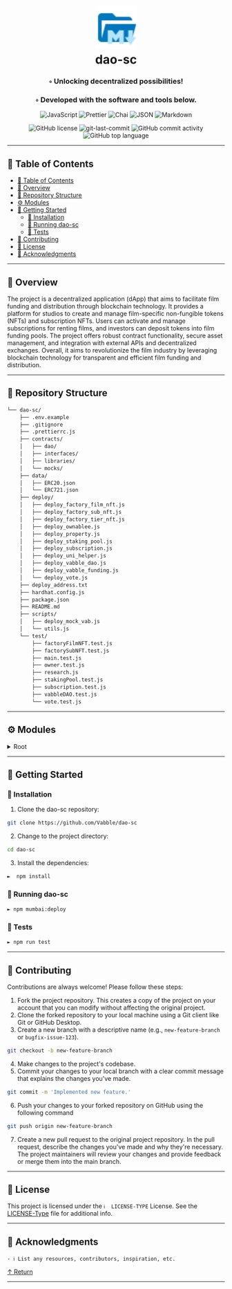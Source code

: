 <div align="center">
<h1 align="center">
<img src="https://raw.githubusercontent.com/PKief/vscode-material-icon-theme/ec559a9f6bfd399b82bb44393651661b08aaf7ba/icons/folder-markdown-open.svg" width="100" />
<br>dao-sc</h1>
<h3>◦ Unlocking decentralized possibilities!</h3>
<h3>◦ Developed with the software and tools below.</h3>

<p align="center">
<img src="https://img.shields.io/badge/JavaScript-F7DF1E.svg?style&logo=JavaScript&logoColor=black" alt="JavaScript" />
<img src="https://img.shields.io/badge/Prettier-F7B93E.svg?style&logo=Prettier&logoColor=black" alt="Prettier" />
<img src="https://img.shields.io/badge/Chai-A30701.svg?style&logo=Chai&logoColor=white" alt="Chai" />
<img src="https://img.shields.io/badge/JSON-000000.svg?style&logo=JSON&logoColor=white" alt="JSON" />
<img src="https://img.shields.io/badge/Markdown-000000.svg?style&logo=Markdown&logoColor=white" alt="Markdown" />
</p>
<img src="https://img.shields.io/github/license/Vabble/dao-sc?style&color=5D6D7E" alt="GitHub license" />
<img src="https://img.shields.io/github/last-commit/Vabble/dao-sc?style&color=5D6D7E" alt="git-last-commit" />
<img src="https://img.shields.io/github/commit-activity/m/Vabble/dao-sc?style&color=5D6D7E" alt="GitHub commit activity" />
<img src="https://img.shields.io/github/languages/top/Vabble/dao-sc?style&color=5D6D7E" alt="GitHub top language" />
</div>

---

## 📖 Table of Contents
- [📖 Table of Contents](#-table-of-contents)
- [📍 Overview](#-overview)
- [📂 Repository Structure](#-repository-structure)
- [⚙️ Modules](#-modules)
- [🚀 Getting Started](#-getting-started)
    - [🔧 Installation](#-installation)
    - [🤖 Running dao-sc](#-running-dao-sc)
    - [🧪 Tests](#-tests)
- [🤝 Contributing](#-contributing)
- [📄 License](#-license)
- [👏 Acknowledgments](#-acknowledgments)

---


## 📍 Overview

The project is a decentralized application (dApp) that aims to facilitate film funding and distribution through blockchain technology. It provides a platform for studios to create and manage film-specific non-fungible tokens (NFTs) and subscription NFTs. Users can activate and manage subscriptions for renting films, and investors can deposit tokens into film funding pools. The project offers robust contract functionality, secure asset management, and integration with external APIs and decentralized exchanges. Overall, it aims to revolutionize the film industry by leveraging blockchain technology for transparent and efficient film funding and distribution.

---



## 📂 Repository Structure

```sh
└── dao-sc/
    ├── .env.example
    ├── .gitignore
    ├── .prettierrc.js
    ├── contracts/
    │   ├── dao/
    │   ├── interfaces/
    │   ├── libraries/
    │   └── mocks/
    ├── data/
    │   ├── ERC20.json
    │   └── ERC721.json
    ├── deploy/
    │   ├── deploy_factory_film_nft.js
    │   ├── deploy_factory_sub_nft.js
    │   ├── deploy_factory_tier_nft.js
    │   ├── deploy_ownablee.js
    │   ├── deploy_property.js
    │   ├── deploy_staking_pool.js
    │   ├── deploy_subscription.js
    │   ├── deploy_uni_helper.js
    │   ├── deploy_vabble_dao.js
    │   ├── deploy_vabble_funding.js
    │   └── deploy_vote.js
    ├── deploy_address.txt
    ├── hardhat.config.js
    ├── package.json
    ├── README.md
    ├── scripts/
    │   ├── deploy_mock_vab.js
    │   └── utils.js
    └── test/
        ├── factoryFilmNFT.test.js
        ├── factorySubNFT.test.js
        ├── main.test.js
        ├── owner.test.js
        ├── research.js
        ├── stakingPool.test.js
        ├── subscription.test.js
        ├── vabbleDAO.test.js
        └── vote.test.js
```


---

## ⚙️ Modules

<details closed><summary>Root</summary>

| File                                                                                                           | Summary                                                                                                                                                                                                                                                                                                                                                                                                                                                                                                                                          |
| ---                                                                                                            | ---                                                                                                                                                                                                                                                                                                                                                                                                                                                                                                                                              |
| [.prettierrc.js](https://github.com/Vabble/dao-sc/blob/master/.prettierrc.js)                                    | The code in the.prettierrc.js file sets up formatting rules for different file types. For *.sol files, it disables bracket spacing, sets the print width to 130 characters, indents with 4 spaces, uses spaces instead of tabs, enforces explicit types, and disables single quotes. For *.js files, it sets the print width to 120 characters, adds semicolons, removes trailing commas, and enforces the use of single quotes.                                                                                                                 |
| [deploy_address.txt](https://github.com/Vabble/dao-sc/blob/master/deploy_address.txt)                            | Addresses of deployed contracts                                                                                                                                                                                                                                                                                                                                                                                                                                                                                                                        |
| [hardhat.config.js](https://github.com/Vabble/dao-sc/blob/master/hardhat.config.js)                              | This code is a configuration file for the Hardhat development environment. It sets up various networks, deploys contracts, and provides gas reporting. It also integrates with external APIs for etherscan and coinmarketcap.                                                                                                                                                                                                                                                                                                                    |
| [FactoryFilmNFT.sol](https://github.com/Vabble/dao-sc/blob/master/contracts/dao/FactoryFilmNFT.sol)              | The FactoryFilmNFT contract allows studios to create and manage film-specific non-fungible tokens (NFTs). Studios can set minting information, deploy NFT contracts per film, and mint NFTs to specific addresses. The contract also handles token payments, fee distribution, and integrates with other contracts such as the VabbleDAO and StakingPool.                                                                                                                                                                                        |
| [FactorySubNFT.sol](https://github.com/Vabble/dao-sc/blob/master/contracts/dao/FactorySubNFT.sol)                | The FactorySubNFT contract is responsible for creating and managing subscription NFTs. It allows users to mint NFTs for a specific subscription period and locks them for a specified duration. It also handles the transfer of payment tokens and the deployment of the VabbleNFT contract. The contract includes various functions for minting, locking, and unlocking NFTs, as well as retrieving information about minting and locking details.                                                                                              |
| [FactoryTierNFT.sol](https://github.com/Vabble/dao-sc/blob/master/contracts/dao/FactoryTierNFT.sol)              | The FactoryTierNFT contract is responsible for creating and managing tiered NFTs for films. It allows film owners to set tier information based on the amount invested in their films. It also enables the deployment of tiered NFT contracts and the minting of tiered NFTs based on the invested amount. The contract includes functions to retrieve information about tiered NFTs and their owners.                                                                                                                                           |
| [Ownablee.sol](https://github.com/Vabble/dao-sc/blob/master/contracts/dao/Ownablee.sol)                          | The "Ownablee" contract is responsible for managing ownership and various functionalities related to depositing and withdrawing assets. It allows for setting up contracts, adding and removing deposit assets, changing the Vabble wallet address, and performing deposits and withdrawals of VAB tokens. It also includes modifiers to restrict access to certain functions.                                                                                                                                                                   |
| [Property.sol](https://github.com/Vabble/dao-sc/blob/master/contracts/dao/Property.sol)                          | HTTPStatus Exception: 400                                                                                                                                                                                                                                                                                                                                                                                                                                                                                                                        |
| [StakingPool.sol](https://github.com/Vabble/dao-sc/blob/master/contracts/dao/StakingPool.sol)                    | HTTPStatus Exception: 400                                                                                                                                                                                                                                                                                                                                                                                                                                                                                                                        |
| [Subscription.sol](https://github.com/Vabble/dao-sc/blob/master/contracts/dao/Subscription.sol)                  | The Subscription contract allows users to activate and manage their subscriptions for renting films. Users can pay with various tokens, and the contract handles the conversion and transfer of funds. It includes functionality for calculating expected subscription amounts, checking if subscriptions are active, and adding discount percentages. The contract is secure and prevents reentrancy attacks.                                                                                                                                   |
| [UniHelper.sol](https://github.com/Vabble/dao-sc/blob/master/contracts/dao/UniHelper.sol)                        | The UniHelper contract is a solidity smart contract that provides functionalities for interacting with Uniswap and Sushiswap decentralized exchanges. It allows users to swap tokens, calculate expected amounts, and handle asset transfers. The contract is designed to work with ERC20 tokens and ETH, and it integrates with Uniswap and Sushiswap routers and factories for decentralized exchange operations.                                                                                                                              |
| [VabbleDAO.sol](https://github.com/Vabble/dao-sc/blob/master/contracts/dao/VabbleDAO.sol)                        | HTTPStatus Exception: 400                                                                                                                                                                                                                                                                                                                                                                                                                                                                                                                        |
| [VabbleFunding.sol](https://github.com/Vabble/dao-sc/blob/master/contracts/dao/VabbleFunding.sol)                | The VabbleFunding contract is responsible for handling the funding process of films on the Vabble platform. It allows investors to deposit tokens or native currency into a specific film's funding pool. After the funding period ends, the contract facilitates the distribution of funds to the film's owner and the reward pool. Investors can also withdraw their funds if the funding target is not reached. The contract keeps track of the deposited assets per film and investor, as well as the list of processed and withdrawn films. |
| [VabbleNFT.sol](https://github.com/Vabble/dao-sc/blob/master/contracts/dao/VabbleNFT.sol)                        | The VabbleNFT contract is an ERC721 token contract that represents non-fungible tokens (NFTs) on the Vabble platform. It includes functionalities for minting NFTs, transferring NFTs, and retrieving token metadata. It also implements the ERC2981 standard for royalty fees. The contract supports enumeration of tokens and provides a collection URI for the entire token collection. The contract is integrated with the Vabble Factory contract, which controls the minting process.                                                      |
| [Vote.sol](https://github.com/Vabble/dao-sc/blob/master/contracts/dao/Vote.sol)                                  | HTTPStatus Exception: 400                                                                                                                                                                                                                                                                                                                                                                                                                                                                                                                        |
| [IFactoryFilmNFT.sol](https://github.com/Vabble/dao-sc/blob/master/contracts/interfaces/IFactoryFilmNFT.sol)     | This code defines an interface for a factory contract that creates film NFTs. It provides functions to retrieve information about minting parameters, film token IDs, and raised amounts for a specific film.                                                                                                                                                                                                                                                                                                                                    |
| [IOwnablee.sol](https://github.com/Vabble/dao-sc/blob/master/contracts/interfaces/IOwnablee.sol)                 | The "IOwnablee.sol" interface defines functions related to ownership and asset management. It includes functions to handle the replacement of an auditor, check if an asset can be deposited, retrieve the list of deposit assets, and get addresses for various tokens. It also includes functions to add funds to a studio pool and withdraw funds from an edge pool.                                                                                                                                                                          |
| [IProperty.sol](https://github.com/Vabble/dao-sc/blob/master/contracts/interfaces/IProperty.sol)                 | The "IProperty" interface defines the core functionalities and properties related to property voting and governance. It includes methods to retrieve and update various parameters, such as voting periods, fee amounts, reward rates, and whitelist management. It also provides functions to track and manage property and governance proposal times.                                                                                                                                                                                          |
| [IStakingPool.sol](https://github.com/Vabble/dao-sc/blob/master/contracts/interfaces/IStakingPool.sol)           | This code defines the interface for a staking pool contract. It includes functions to manage stake amounts, withdrawal times, vote counts, reward distribution, and VAB transfers.                                                                                                                                                                                                                                                                                                                                                               |
| [IUniHelper.sol](https://github.com/Vabble/dao-sc/blob/master/contracts/interfaces/IUniHelper.sol)               | The IUniHelper interface defines two core functionalities for a helper contract. It provides a method to calculate the expected amount when swapping assets and another method to actually perform the asset swap.                                                                                                                                                                                                                                                                                                                               |
| [IUniswapV2Factory.sol](https://github.com/Vabble/dao-sc/blob/master/contracts/interfaces/IUniswapV2Factory.sol) | The code defines an interface for the Uniswap V2 Factory contract. It includes functions to get and create pairs of tokens, set fee addresses, and retrieve information about existing pairs.                                                                                                                                                                                                                                                                                                                                                    |
| [IUniswapV2Router.sol](https://github.com/Vabble/dao-sc/blob/master/contracts/interfaces/IUniswapV2Router.sol)   | The code provides an interface for interacting with the UniswapV2Router2 contract on the Uniswap decentralized exchange. It includes functions for adding and removing liquidity, swapping tokens for tokens or ETH, and getting token exchange rates.                                                                                                                                                                                                                                                                                           |
| [IVabbleDAO.sol](https://github.com/Vabble/dao-sc/blob/master/contracts/interfaces/IVabbleDAO.sol)               | IVabbleDAO is an interface that defines the core functionalities for managing film proposals and funding in the VabbleDAO system. It includes functions for retrieving film details, approving proposals by voting, enabling claimers, and interacting with the studio pool.                                                                                                                                                                                                                                                                     |
| [IVabbleFunding.sol](https://github.com/Vabble/dao-sc/blob/master/contracts/interfaces/IVabbleFunding.sol)       | The IVabbleFunding interface provides functions to retrieve the raised funding amount for a specific film by token ID, as well as the fund amount per film for a specific customer.                                                                                                                                                                                                                                                                                                                                                              |
| [IVote.sol](https://github.com/Vabble/dao-sc/blob/master/contracts/interfaces/IVote.sol)                         | The code defines an interface for the "Vote" contract, specifying a function to retrieve the last vote time for a given member.                                                                                                                                                                                                                                                                                                                                                                                                                  |
| [Helper.sol](https://github.com/Vabble/dao-sc/blob/master/contracts/libraries/Helper.sol)                        | The Helper.sol library provides various safe transfer functions for different types of tokens (ERC20, ERC721, ERC1155). It also includes utility functions for token approval and checking if an address is a smart contract.                                                                                                                                                                                                                                                                                                                    |
| [MockERC1155.sol](https://github.com/Vabble/dao-sc/blob/master/contracts/mocks/MockERC1155.sol)                  | The MockERC1155 contract extends the ERC1155 contract from the OpenZeppelin library. It sets a URI for each token and mints three different tokens with their corresponding names and quantities, which are "Kitty", "Dog", and "Dolphin".                                                                                                                                                                                                                                                                                                       |
| [MockERC20.sol](https://github.com/Vabble/dao-sc/blob/master/contracts/mocks/MockERC20.sol)                      | The code is a mock ERC20 token contract that inherits from the OpenZeppelin ERC20 implementation. It allows the token owner to mint tokens, sets a supply limit, and implements a faucet function to distribute tokens within a defined limit. The contract is also Ownable, granting exclusive access and control to the owner.                                                                                                                                                                                                                 |
| [MockERC721.sol](https://github.com/Vabble/dao-sc/blob/master/contracts/mocks/MockERC721.sol)                    | The code is a mock ERC721 contract that inherits from the ERC721Enumerable and Ownable contracts. It allows the owner to mint tokens, either individually or in batches, with a unique tokenURI for each token.                                                                                                                                                                                                                                                                                                                                  |
| [deploy_factory_film_nft.js](https://github.com/Vabble/dao-sc/blob/master/deploy/deploy_factory_film_nft.js)     | This code is used to deploy the FactoryFilmNFT contract with specified arguments. It retrieves the addresses of other deployed contracts (Ownablee and UniHelper) and initializes the FactoryFilmNFT contract with these addresses.                                                                                                                                                                                                                                                                                                              |
| [deploy_factory_sub_nft.js](https://github.com/Vabble/dao-sc/blob/master/deploy/deploy_factory_sub_nft.js)       | This code is responsible for deploying the'FactorySubNFT' smart contract. It retrieves the addresses of other deployed contracts ('Ownablee' and'UniHelper') and uses them as arguments during deployment.                                                                                                                                                                                                                                                                                                                                       |
| [deploy_factory_tier_nft.js](https://github.com/Vabble/dao-sc/blob/master/deploy/deploy_factory_tier_nft.js)     | This code deploys a contract called FactoryTierNFT, using the addresses of three other contracts (Ownablee, VabbleDAO, and VabbleFunding) as arguments. It ensures the deployment is logged and not skipped if already deployed.                                                                                                                                                                                                                                                                                                                 |
| [deploy_ownablee.js](https://github.com/Vabble/dao-sc/blob/master/deploy/deploy_ownablee.js)                     | The code deploys the Ownablee contract with configurable parameters based on the network. The contract is deployed with the necessary arguments and logs the deployment.                                                                                                                                                                                                                                                                                                                                                                         |
| [deploy_property.js](https://github.com/Vabble/dao-sc/blob/master/deploy/deploy_property.js)                     | This code is responsible for deploying the "Property" contract. It retrieves the addresses of the required contracts, sets the deployment arguments, and deploys the contract using the deploy function.                                                                                                                                                                                                                                                                                                                                         |
| [deploy_staking_pool.js](https://github.com/Vabble/dao-sc/blob/master/deploy/deploy_staking_pool.js)             | The code deploys a StakingPool contract using the Ownablee contract's address as an argument. It also has some commented out code for initializing the deployed contract with other contract addresses.                                                                                                                                                                                                                                                                                                                                          |
| [deploy_subscription.js](https://github.com/Vabble/dao-sc/blob/master/deploy/deploy_subscription.js)             | This code is responsible for deploying the Subscription contract on the blockchain. It fetches the necessary contract addresses and deploys the Subscription contract with the required arguments. The code ensures logs are generated and allows for redeployment if needed.                                                                                                                                                                                                                                                                    |
| [deploy_uni_helper.js](https://github.com/Vabble/dao-sc/blob/master/deploy/deploy_uni_helper.js)                 | This code is responsible for deploying the "UniHelper" contract. It determines the contract deployment based on the network (Mumbai, Ethereum, or Polygon) and sets the necessary factory and router addresses. It then deploys the contract with the specified arguments and options.                                                                                                                                                                                                                                                           |
| [deploy_vabble_dao.js](https://github.com/Vabble/dao-sc/blob/master/deploy/deploy_vabble_dao.js)                 | The code deploys the VabbleDAO contract by fetching the addresses of several other contracts (Ownablee, UniHelper, Vote, StakingPool, Property, FactoryFilmNFT) and passing them as arguments. It also handles deployment logging and dependency management.                                                                                                                                                                                                                                                                                     |
| [deploy_vabble_funding.js](https://github.com/Vabble/dao-sc/blob/master/deploy/deploy_vabble_funding.js)         | The code deploys the VabbleFunding contract by fetching the addresses of other deployed contracts from the development network. The VabbleFunding contract requires the addresses of six contracts as arguments: Ownablee, UniHelper, StakingPool, Property, FilmNFTFactory, and VabbleDAO.                                                                                                                                                                                                                                                      |
| [deploy_vote.js](https://github.com/Vabble/dao-sc/blob/master/deploy/deploy_vote.js)                             | The code is a deployment script for the "Vote" contract. It retrieves the address of the "Ownablee" contract, and then deploys the "Vote" contract with that address as an argument. The script allows for logging and ensures the contract is not already deployed.                                                                                                                                                                                                                                                                             |
| [deploy_mock_vab.js](https://github.com/Vabble/dao-sc/blob/master/scripts/deploy_mock_vab.js)                    | This code deploys a mock ERC20 token contract called'MockERC20' with the name'Vabble' and symbol'VAB'. It skips deployment if already deployed and logs deployment details.                                                                                                                                                                                                                                                                                                                                                                      |
| [utils.js](https://github.com/Vabble/dao-sc/blob/master/scripts/utils.js)                                        | The code in utils.js provides various utility functions and constants for the project. It includes addresses and configurations for different networks, token types, statuses, and discounts. It also provides functions for generating random addresses and numbers, converting numbers to BigIntegers, and getting signatures. Additionally, it includes data for films, NFTs, and proposals, along with functions for encoding and decoding the data.                                                                                         |
| [factoryFilmNFT.test.js](https://github.com/Vabble/dao-sc/blob/master/test/factoryFilmNFT.test.js)               | HTTPStatus Exception: 400                                                                                                                                                                                                                                                                                                                                                                                                                                                                                                                        |
| [factorySubNFT.test.js](https://github.com/Vabble/dao-sc/blob/master/test/factorySubNFT.test.js)                 | HTTPStatus Exception: 400                                                                                                                                                                                                                                                                                                                                                                                                                                                                                                                        |
| [main.test.js](https://github.com/Vabble/dao-sc/blob/master/test/main.test.js)                                   | The code consists of multiple test files for various functionalities, including testing the owner, vote, vabbleDAO, stakingPool, factoryFilmNFT, factorySubNFT, subscription, and research.                                                                                                                                                                                                                                                                                                                                                      |
| [owner.test.js](https://github.com/Vabble/dao-sc/blob/master/test/owner.test.js)                                 | The code in the file "owner.test.js" sets up and tests the core functionalities of the Ownablee contract. It initializes several other contracts and performs tests related to transferring ownership and adding/removing deposit assets.                                                                                                                                                                                                                                                                                                        |
| [research.js](https://github.com/Vabble/dao-sc/blob/master/test/research.js)                                     | The code is a test script for the VabbleDAO functionality. It sets up various contract factories and deploy contracts, transfers tokens, initializes a staking pool, and proposes films by studios. It also includes assertions to verify the expected behavior.                                                                                                                                                                                                                                                                                 |
| [stakingPool.test.js](https://github.com/Vabble/dao-sc/blob/master/test/stakingPool.test.js)                     | HTTPStatus Exception: 400                                                                                                                                                                                                                                                                                                                                                                                                                                                                                                                        |
| [subscription.test.js](https://github.com/Vabble/dao-sc/blob/master/test/subscription.test.js)                   | HTTPStatus Exception: 400                                                                                                                                                                                                                                                                                                                                                                                                                                                                                                                        |
| [vabbleDAO.test.js](https://github.com/Vabble/dao-sc/blob/master/test/vabbleDAO.test.js)                         | HTTPStatus Exception: 400                                                                                                                                                                                                                                                                                                                                                                                                                                                                                                                        |
| [vote.test.js](https://github.com/Vabble/dao-sc/blob/master/test/vote.test.js)                                   | HTTPStatus Exception: 400                                                                                                                                                                                                                                                                                                                                                                                                                                                                                                                        |

</details>

---

## 🚀 Getting Started

### 🔧 Installation

1. Clone the dao-sc repository:
```sh
git clone https://github.com/Vabble/dao-sc
```

2. Change to the project directory:
```sh
cd dao-sc
```

3. Install the dependencies:
```sh
►  npm install
```

### 🤖 Running dao-sc

```sh
► npm mumbai:deploy
```

### 🧪 Tests
```sh
► npm run test
```


---

## 🤝 Contributing

Contributions are always welcome! Please follow these steps:
1. Fork the project repository. This creates a copy of the project on your account that you can modify without affecting the original project.
2. Clone the forked repository to your local machine using a Git client like Git or GitHub Desktop.
3. Create a new branch with a descriptive name (e.g., `new-feature-branch` or `bugfix-issue-123`).
```sh
git checkout -b new-feature-branch
```
4. Make changes to the project's codebase.
5. Commit your changes to your local branch with a clear commit message that explains the changes you've made.
```sh
git commit -m 'Implemented new feature.'
```
6. Push your changes to your forked repository on GitHub using the following command
```sh
git push origin new-feature-branch
```
7. Create a new pull request to the original project repository. In the pull request, describe the changes you've made and why they're necessary.
The project maintainers will review your changes and provide feedback or merge them into the main branch.

---

## 📄 License

This project is licensed under the `ℹ️  LICENSE-TYPE` License. See the [LICENSE-Type](LICENSE) file for additional info.

---

## 👏 Acknowledgments

`- ℹ️ List any resources, contributors, inspiration, etc.`

[↑ Return](#Top)

---
